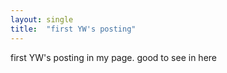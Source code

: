 ```yaml
---
layout: single
title:  "first YW's posting"
---
```


first YW's posting in my page. good to see in here
